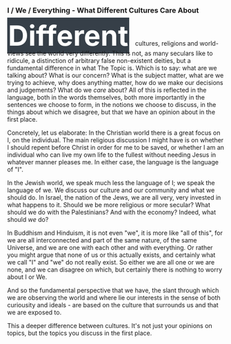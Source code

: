 ### I / We / Everything - What Different Cultures Care About

<style>
.first_letter {
  font-weight: bold;
    margin-right: 10px;
    font-size: 65px;
    line-height: 65px;
    width: 125px;
    height: 125px;
    background: #363f48;
    color: #fff;
    border-bottom: none;
    padding: 2px;
}

</style>

<span class='first_letter'>Different</span> cultures, religions and world-views see the world very differently. This is not, as many seculars like to ridicule, a distinction of arbitrary false non-existent deities, but a fundamental difference in what The Topic is. Which is to say: what are we talking about? What is our concern? What is the subject matter, what are we trying to achieve, why does anything matter, how do we make our decisions and judgements? What do we _care_ about? All of this is reflected in the language, both in the words themselves, both more importantly in the sentences we choose to form, in the notions we choose to discuss, in the things about which we disagree, but that we have an opinion about in the first place.

Concretely, let us elaborate: In the Christian world there is a great focus on I, on the individual. The main religious discussion I might have is on whether I should repent before Christ in order for me to be saved, or whether I am an individual who can live my own life to the fullest without needing Jesus in whatever manner pleases me. In either case, the language is the language of "I". 

In the Jewish world, we speak much less the language of I; we speak the language of we. We discuss our culture and our community and what we should do. In Israel, the nation of the Jews, we are all very, very invested in what happens to it. Should we be more religious or more secular? What should we do with the Palestinians? And with the economy? Indeed, what should *we* do? 

In Buddhism and Hinduism, it is not even "we", it is more like "all of this", for we are all interconnected and part of the same nature, of the same Universe, and we are one with each other and with everything. Or rather you might argue that none of us or this actually exists, and certainly what we call "I" and "we" do not really exist. So either we are all one or we are none, and we can disagree on which, but certainly there is nothing to worry about I or We. 

And so the fundamental perspective that we have, the slant through which we are observing the world and where lie our interests in the sense of both curiousity and ideals - are based on the culture that surrounds us and that we are exposed to. 

This a deeper difference between cultures. It's not just your opinions on topics, but the topics you discuss in the first place.  